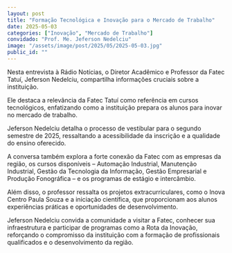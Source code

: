 ```yaml
---
layout: post
title: "Formação Tecnológica e Inovação para o Mercado de Trabalho"
date: 2025-05-03
categories: ["Inovação", "Mercado de Trabalho"]
convidado: "Prof. Me. Jeferson Nedelciu"
image: "/assets/image/post/2025/05/2025-05-03.jpg"
public_id: ""
---
```


Nesta entrevista à Rádio Notícias, o Diretor Acadêmico e Professor da Fatec Tatuí, Jeferson Nedelciu, compartilha informações cruciais sobre a instituição.  

Ele destaca a relevância da Fatec Tatuí como referência em cursos tecnológicos, enfatizando como a instituição prepara os alunos para inovar no mercado de trabalho.  

Jeferson Nedelciu detalha o processo de vestibular para o segundo semestre de 2025, ressaltando a acessibilidade da inscrição e a qualidade do ensino oferecido.  

A conversa também explora a forte conexão da Fatec com as empresas da região, os cursos disponíveis – Automação Industrial, Manutenção Industrial, Gestão da Tecnologia da Informação, Gestão Empresarial e Produção Fonográfica – e os programas de estágio e intercâmbio.  

Além disso, o professor ressalta os projetos extracurriculares, como o Inova Centro Paula Souza e a iniciação científica, que proporcionam aos alunos experiências práticas e oportunidades de desenvolvimento.  

Jeferson Nedelciu convida a comunidade a visitar a Fatec, conhecer sua infraestrutura e participar de programas como a Rota da Inovação, reforçando o compromisso da instituição com a formação de profissionais qualificados e o desenvolvimento da região.
